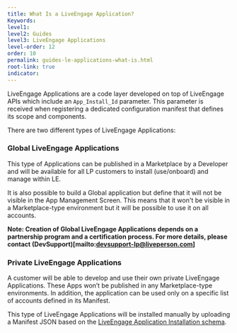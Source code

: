 ```yaml
---
title: What Is a LiveEngage Application?
Keywords:
level1:
level2: Guides
level3: LiveEngage Applications
level-order: 12
order: 10
permalink: guides-le-applications-what-is.html
root-link: true
indicator:
---
```


LiveEngage Applications are a code layer developed on top of LiveEngage APIs which include an `App_Install_Id` parameter. This parameter is received when registering a dedicated configuration manifest that defines its scope and components.

There are two different types of LiveEngage Applications:

### Global LiveEngage Applications

This type of Applications can be published in a Marketplace by a Developer and will be available for all LP customers to install (use/onboard) and manage within LE.

It is also possible to build a Global application but define that it will not be visible in the App Management Screen. This means that it won't be visible in a Marketplace-type environment but it will be possible to use it on all accounts.

**Note: Creation of Global LiveEngage Applications depends on a partnership program and a certification process. For more details, please contact (DevSupport)[mailto:devsupport-lp@liveperson.com]**

### Private LiveEngage Applications

A customer will be able to develop and use their own private LiveEngage Applications. These Apps won’t be published in any Marketplace-type environments. In addition, the application can be used only on a specific list of accounts defined in its Manifest.

This type of LiveEngage Applications will be installed manually by uploading a Manifest JSON based on the [LiveEngage Application Installation schema](guides-le-applications-installing.html).
